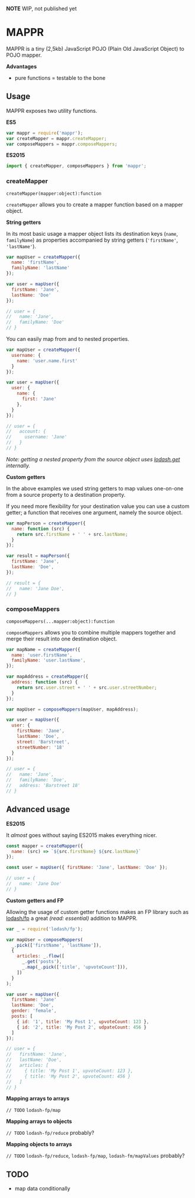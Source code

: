 **NOTE** WIP, not published yet

# MAPPR

MAPPR is a tiny (2,5kb) JavaScript POJO (Plain Old JavaScript Object) to POJO mapper.

**Advantages**

* pure functions = testable to the bone

## Usage

MAPPR exposes two utility functions.

**ES5**

```javascript
var mappr = require('mappr');
var createMapper = mappr.createMapper;
var composeMappers = mappr.composeMappers;
```

**ES2015**

```javascript
import { createMapper, composeMappers } from 'mappr';
```

### createMapper

```
createMapper(mapper:object):function
```

`createMapper` allows you to create a mapper function based on a mapper object.

**String getters**

In its most basic usage a mapper object lists its destination keys (`name`, `familyName`) as properties accompanied by string getters (`'firstName'`, `'lastName'`).

```javascript
var mapUser = createMapper({
  name: 'firstName',
  familyName: 'lastName'
});

var user = mapUser({
  firstName: 'Jane',
  lastName: 'Doe'
});

// user = {
//   name: 'Jane',
//   familyName: 'Doe'
// }
```

You can easily map from and to nested properties.

```javascript
var mapUser = createMapper({
  username: {
    name: 'user.name.first'
  }
});

var user = mapUser({
  user: {
    name: {
      first: 'Jane'
    },
  }
});

// user = {
//   account: {
//     username: 'Jane'
//   }
// }
```

*Note: getting a nested property from the source object uses [lodash.get](https://lodash.com/docs#get) internally.*

**Custom getters**

In the above examples we used string getters to map values one-on-one from a source property to a destination property.

If you need more flexibility for your destination value you can use a custom getter; a function that receives one argument, namely the source object.

```javascript
var mapPerson = createMapper({
  name: function (src) {
    return src.firstName + ' ' + src.lastName;
  }
});

var result = mapPerson({
  firstName: 'Jane',
  lastName: 'Doe',
});

// result = {
//   name: 'Jane Doe',
// }
```

### composeMappers

```
composeMappers(...mapper:object):function
```

`composeMappers` allows you to combine multiple mappers together and merge their result into one destination object.

```javascript
var mapName = createMapper({
  name: 'user.firstName',
  familyName: 'user.lastName',
});

var mapAddress = createMapper({
  address: function (src) {
    return src.user.street + ' ' + src.user.streetNumber;
  }
});

var mapUser = composeMappers(mapUser, mapAddress);

var user = mapUser({
  user: {
    firstName: 'Jane',
    lastName: 'Doe',
    street: 'Barstreet',
    streetNumber: '18'
  }
});

// user = {
//   name: 'Jane',
//   familyName: 'Doe',
//   address: 'Barstreet 18'
// }
```

## Advanced usage

**ES2015**

It *almost* goes without saying ES2015 makes everything nicer.

```javascript
const mapper = createMapper({
  name: (src) => `${src.firstName} ${src.lastName}`
});

const user = mapUser({ firstName: 'Jane', lastName: 'Doe' });

// user = {
//   name: 'Jane Doe'
// }
```

**Custom getters and FP**

Allowing the usage of custom getter functions makes an FP library such as [lodash/fp](https://github.com/lodash/lodash/wiki/FP-Guide) a great *(read: essential)* addition to MAPPR.

```javascript
var _ = require('lodash/fp');

var mapUser = composeMappers(
  _.pick(['firstName', 'lastName']),
  {
    articles: _.flow([
      _.get('posts'),
      _.map(_.pick(['title', 'upvoteCount'])),
    ])
  }
);

var user = mapUser({
  firstName: 'Jane'
  lastName: 'Doe',
  gender: 'female',
  posts: [
    { id: '1', title: 'My Post 1', upvoteCount: 123 },
    { id: '2', title: 'My Post 2', udpateCount: 456 }
  ]
});

// user = {
//   firstName: 'Jane',
//   lastName: 'Doe',
//   articles: [
//     { title: 'My Post 1', upvoteCount: 123 },
//     { title: 'My Post 2', upvoteCount: 456 }
//   ]
// }
```

**Mapping arrays to arrays**

`// TODO` `lodash-fp/map`

**Mapping arrays to objects**

`// TODO` `lodash-fp/reduce` probably?

**Mapping objects to arrays**

`// TODO` `lodash-fp/reduce`, `lodash-fp/map`, `lodash-fm/mapValues` probably?

## TODO

* map data conditionally
